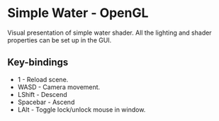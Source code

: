 # Simple Water - OpenGL

Visual presentation of simple water shader. 
All the lighting and shader properties can be set up in the GUI.

## Key-bindings
- 1 - Reload scene.
- WASD - Camera movement.
- LShift - Descend
- Spacebar - Ascend
- LAlt - Toggle lock/unlock mouse in window.
